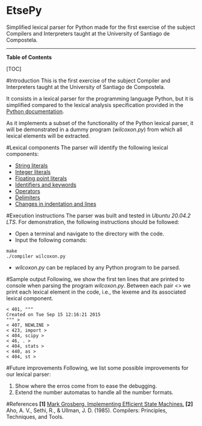 # EtsePy
Simplified lexical parser for Python made for the first exercise of the subject Compilers and Interpreters taught at the University of Santiago de Compostela.

------------

**Table of Contents**

[TOC]

#Introduction
This is the first exercise of the subject Compiler and Interpreters  taught at the University of Santiago de Compostela.

It consists in a lexical parser for the programming language Python, but it is simplified compared to the lexical analysis specification provided in the [Python documentation](https://docs.python.org/3/reference/lexical_analysis.html "Python documentation").

As it implements a subset of the functionality of the Python lexical parser, it will be demonstrated in a dummy program (*wilcoxon.py*) from which all lexical elements will be extracted.

#Lexical components
The parser will identify the following lexical components:
- [String literals](https://docs.python.org/3/reference/lexical_analysis.html#string-and-bytes-literals "String literals")
- [Integer literals](https://docs.python.org/3/reference/lexical_analysis.html#integer-literals "Integer literals")
- [Floating point literals](https://docs.python.org/3/reference/lexical_analysis.html#floating-point-literals "Floating point literals")
- [Identifiers and keywords](https://docs.python.org/3/reference/lexical_analysis.html#identifiers "Identifiers and keywords")
- [Operators](https://docs.python.org/3/reference/lexical_analysis.html#operatorshttp:// "Operators")
- [Delimiters](https://docs.python.org/3/reference/lexical_analysis.html#delimiters "Delimiters")
- [Changes in indentation and lines](https://docs.python.org/3/reference/lexical_analysis.html#line-structure "Changes in indentation and lines")

#Execution instructions
The parser was built and tested in *Ubuntu 20.04.2 LTS*. For demonstration, the following instructions should be followed:
- Open a terminal and navigate to the directory with the code.
- Input the following comands:

```shell
make
./compiler wilcoxon.py
```
- *wilcoxon.py* can be replaced by any Python program to be parsed.

#Sample output
Following, we show the first ten lines that are printed to console when parsing the program *wilcoxon.py*. Between each pair <> we print each lexical element in the code, i.e., the lexeme and its associated lexical component.

    < 401, """
    Created on Tue Sep 15 12:16:21 2015
    """ >
    < 407, NEWLINE >
    < 423, import >
    < 404, scipy >
    < 46, . >
    < 404, stats >
    < 440, as >
    < 404, st >

#Future improvements
Following, we list some possible improvements for our lexical parser:
1. Show where the erros come from to ease the debugging.
2. Extend the number automatas to handle all the number formats.

#References
**[1]**  [ Mark Grosberg. Implementing Efficient State Machines.](http://www.conman.org/projects/essays/states.html " Mark Grosberg. Implementing Efficient State Machines. ")
**[2]** Aho, A. V., Sethi, R., & Ullman, J. D. (1985). Compilers: Principles, Techniques, and Tools.
